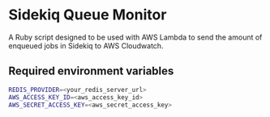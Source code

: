 # Sidekiq Queue Monitor

A Ruby script designed to be used with AWS Lambda to send the amount of enqueued jobs in Sidekiq to AWS Cloudwatch.

## Required environment variables

```bash
REDIS_PROVIDER=<your_redis_server_url>
AWS_ACCESS_KEY_ID=<aws_access_key_id>
AWS_SECRET_ACCESS_KEY=<aws_secret_access_key>
```

